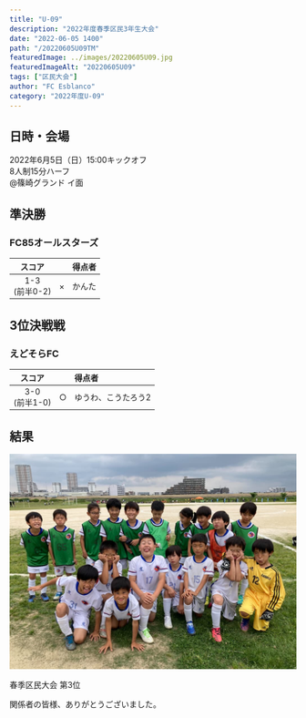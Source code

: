 ```yaml
---
title: "U-09"
description: "2022年度春季区民3年生大会"
date: "2022-06-05 1400"
path: "/20220605U09TM"
featuredImage: ../images/20220605U09.jpg
featuredImageAlt: "20220605U09"
tags: ["区民大会"]
author: "FC Esblanco"
category: "2022年度U-09"
---
```


## 日時・会場

2022年6月5日（日）15:00キックオフ<br>
8人制15分ハーフ<br>
@篠崎グランド  イ面

## 準決勝

### FC85オールスターズ

| スコア |   | 得点者  |
|:------:|:-:|:--------|
| 1-3<br>(前半0-2) | × |かんた|

## 3位決戦戦

### えどそらFC

| スコア |   | 得点者  |
|:------:|:-:|:--------|
| 3-0<br>(前半1-0) | ○ |ゆうわ、こうたろう2|

## 結果

![20220605U09](../images/20220605U09b.jpg "U09区民大会")  

春季区民大会 第3位

関係者の皆様、ありがとうございました。
